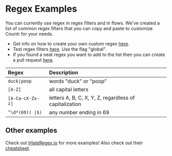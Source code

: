 # Regex Examples

You can currently use regex in regex filters and in flows. We've created a list of common regex filters that you can copy and paste to customize Countr for your needs.

- Get info on how to create your own custom regex [here](https://flaviocopes.com/javascript-regular-expressions/#regular-expressions-choices).
- Test regex filters [here](https://regexr.com/). Use the flag "global".
- If you found a neat regex you want to add to the list then you can create a pull request [here](https://github.com/countr/docs/blob/master/docs/regex-examples.md).

| Regex | Description |
|:------|:------------|
| `duck\|poop` | words "duck" or "poop" |
| `[A-Z]` | all capital letters |
| `[A-Ca-cX-Zx-z]` | letters A, B, C, X, Y, Z, regardless of capitalization |
| `^\d*(69)( \|$)` | any number ending in 69 |

## Other examples

Check out [iHateRegex.io](https://ihateregex.io/) for more examples! Also check out their [cheatsheet](https://ihateregex.io/cheatsheet).
